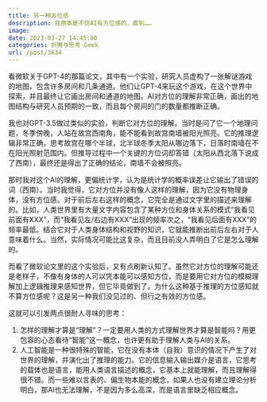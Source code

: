 ```yaml
---
title: 另一种方位感
description: 我原本是不信AI有方位感的，直到……
image: 
date: 2023-03-27 14:45:00
categories: 折腾与思考-Geek
url: /post/3634
---
```


看微软关于GPT-4的那篇论文，其中有一个实验，研究人员虚构了一张解谜游戏的地图，包含许多房间和几条通道。他们让GPT-4来玩这个游戏，在这个世界中探索，并且最终让它画出房间和通道的地图。AI对方位的理解非常正确，画出的地图结构与研究人员预期的一致，而且每个房间的门的数量都推断正确。

我也对GPT-3.5做过类似的实验，判断它对方位的理解。当时是问了它一个地理问题，冬季傍晚，人站在故宫西南角，能不能看到故宫南墙被阳光照亮。它的推理逻辑非常正确，思考故宫在哪个半球，北半球冬季太阳从哪边落下，日落时南墙在不在阳光照射范围内。但推导过程中一个关键的方位词却答错（太阳从西北落下说成了西南），最终还是得出了正确的结论，南墙不会被照亮。

那时我对这个AI的理解，更偏统计学，认为是统计学的概率误差让它输出了错误的词（西南）。当时我觉得，它对方位并没有像人这样的理解，因为它没有物理身体，没有方位感。对于前后左右这样的概念，它完全是通过文字里的描述来理解的。比如，人类世界里有大量文字内容包含了某种方位和身体关系的模式“我看见前面有XXX”，而“我看见左/右边有XXX”出现的频率次之，“我看见后面有XXX”的频率最低。结合它对于人类身体结构和视野的知识，它就能推断出前后左右对于人意味着什么。当然，实际情况可能比这复杂，而且目前没人弄明白了它是怎么理解的。

而看了微软论文里的这个实验后，又有点刷新认知了。虽然它对方位的理解可能还是老样子，不像有身体的人可以凭本能可以感知方位，而是要用它对方位的模糊理解加上逻辑推理来感知世界，但它毕竟做到了。为什么这种基于推理的方位感知就不算方位感呢？这是另一种我们没见过的、但行之有效的方位感。

这就可以引发两点很耐人寻味的思考：

1. 怎样的理解才算是“理解”？一定要用人类的方式理解世界才算是智能吗？用更包容的心态看待“智能”这一概念，也许更有助于理解人类与AI的关系。
2. 人工智能是一种很特殊的智能，它在没有本体（自我）意识的情况下产生了对世界的理解，并演化出了推理的能力。它的信息输入输出媒介是语言，它思考的载体也是语言，能用人类语言描述的概念，它基本上就能理解，而且理解得很不错。而一些难以言表的、偏生物本能的概念，如果人也没有建立理论分析明白，那AI也无法理解，不是因为多么高深，而是语言里缺乏相应概念。
